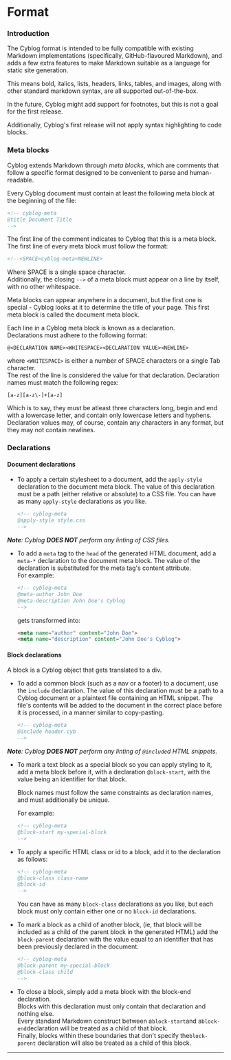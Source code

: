 # Format

### Introduction

The Cyblog format is intended to be fully compatible with existing Markdown
implementations (specifically, GitHub-flavoured Markdown), and adds a few extra
features to make Markdown suitable as a language for static site generation.

This means bold, italics, lists, headers, links, tables, and images, along with
other standard markdown syntax, are all supported out-of-the-box.

In the future, Cyblog might add support for footnotes, but this is not a goal
for the first release.

Additionally, Cyblog's first release will not apply syntax highlighting to code
blocks.

### Meta blocks

Cyblog extends Markdown through _meta blocks_, which are comments that follow a
specific format designed to be convenient to parse and human-readable.

Every Cyblog document must contain at least the following meta block at the
beginning of the file:

```md
<!-- cyblog-meta
@title Document Title
-->
```

The first line of the comment indicates to Cyblog that this is a meta block. The
first line of every meta block must follow the format:

```md
<!--<SPACE>cyblog-meta<NEWLINE>
```

Where SPACE is a single space character.\
Additionally, the closing `-->` of a meta block must appear on a line by itself,
with no other whitespace.

Meta blocks can appear anywhere in a document, but the first one is special -
Cyblog looks at it to determine the title of your page. This first meta block is
called the document meta block.

Each line in a Cyblog meta block is known as a declaration.\
Declarations must adhere to the following format:

```
@<DECLARATION NAME><WHITESPACE><DECLARATION VALUE><NEWLINE>
```

where `<WHITESPACE>` is either a number of SPACE characters or a single Tab
character.\
The rest of the line is considered the value for that declaration. Declaration
names must match the following regex:

```re
[a-z][a-z\-]+[a-z]
```

Which is to say, they must be atleast three characters long, begin and end with
a lowercase letter, and contain only lowercase letters and hyphens. Declaration
values may, of course, contain any characters in any format, but they may not
contain newlines.

### Declarations

#### Document declarations

- To apply a certain stylesheet to a document, add the `apply-style` declaration
  to the document meta block. The value of this declaration must be a path
  (either relative or absolute) to a CSS file. You can have as many
  `apply-style` declarations as you like.

  ```md
  <!-- cyblog-meta
  @apply-style style.css
  -->
  ```

_**Note**: Cyblog **DOES NOT** perform any linting of CSS files._

- To add a `meta` tag to the `head` of the generated HTML document, add a
  `meta-*` declaration to the document meta block. The value of the declaration
  is substituted for the meta tag's content attribute.\
  For example:
  ```md
  <!-- cyblog-meta
  @meta-author John Doe
  @meta-description John Doe's Cyblog
  -->
  ```
  gets transformed into:
  ```html
  <meta name="author" content="John Doe">
  <meta name="description" content="John Doe's Cyblog">
  ```

#### Block declarations

A block is a Cyblog object that gets translated to a div.

- To add a common block (such as a nav or a footer) to a document, use the
  `include` declaration. The value of this declaration must be a path to a
  Cyblog document or a plaintext file containing an HTML snippet. The file's
  contents will be added to the document in the correct place before it is
  processed, in a manner similar to copy-pasting.

  ```md
  <!-- cyblog-meta
  @include header.cyb
  -->
  ```

_**Note**: Cyblog **DOES NOT** perform any linting of `@include`d HTML
snippets._

- To mark a text block as a special block so you can apply styling to it, add a
  meta block before it, with a declaration `@block-start`, with the value being
  an identifier for that block.

  Block names must follow the same constraints as declaration names, and must
  additionally be unique.

  For example:

  ```md
  <!-- cyblog-meta
  @block-start my-special-block
  -->
  ```

- To apply a specific HTML class or id to a block, add it to the declaration as
  follows:
  ```md
  <!-- cyblog-meta
  @block-class class-name
  @block-id 
  -->
  ```

  You can have as many `block-class` declarations as you like, but each block
  must only contain either one or no `block-id` declarations.

- To mark a block as a child of another block, (ie, that block will be included
  as a child of the parent block in the generated HTML) add the `block-parent`
  declaration with the value equal to an identifier that has been previously
  declared in the document.
  ```md
  <!-- cyblog-meta
  @block-parent my-special-block
  @block-class child
  -->
  ```
- To close a block, simply add a meta block with the block-end declaration.\
  Blocks with this declaration must only contain that declaration and nothing
  else.\
  Every standard Markdown construct between a`block-start`and
  a`block-end`declaration will be treated as a child of that block.\
  Finally, blocks within these boundaries that don't specify the`block-parent`
  declaration will also be treated as a child of this block.

---
